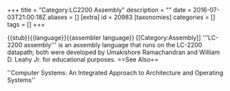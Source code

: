 +++
title = "Category:LC2200 Assembly"
description = ""
date = 2016-07-03T21:00:18Z
aliases = []
[extra]
id = 20983
[taxonomies]
categories = []
tags = []
+++

{{stub}}{{language}}{{assembler language}}
[[Category:Assembly]]
'''LC-2200 assembly''' is an assembly language that runs on the LC-2200 datapath; both were developed by Umakishore Ramachandran and William D. Leahy Jr. for educational purposes.
==See Also==

''Computer Systems: An Integrated Approach to Architecture and Operating Systems''

